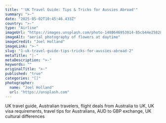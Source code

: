 ```yaml
---
title: "'UK Travel Guide: Tips & Tricks for Aussies Abroad'"
summary: ">-"
date: "2025-05-02T10:45:46.433Z"
country: ">-"
type: "Airline"
imageUrl: "https://images.unsplash.com/photo-1488646953014-85cb44e25828?q=80&w=1935&auto=format&fit=crop&ixlib=rb-4.0.3&ixid=M3wxMjA3fDB8MHxwaG90by1wYWdlfHx8fGVufDB8fHx8fA%3D%3D"
imageAlt: "aerial photography of flowers at daytime"
imageCredit: "Joel Holland"
imageLink: ">-"
slug: "1-uk-travel-guide-tips-tricks-for-aussies-abroad-2"
metaTitle: "|-"
metaDescription: ">-"
keywords: ""
originalTitle: ">-"
published: "true"
categories: "[]"
photographer:
  name: "Joel Holland"
  url: "https://unsplash.com"
---
```




UK travel guide, Australian travelers, flight deals from Australia to UK, UK visa requirements, travel tips for Australians, AUD to GBP exchange, UK cultural differences
